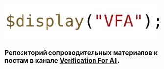 <img src="common/vfa.svg" align="center">

## Репозиторий сопроводительных материалов к постам в канале [Verification For All](https://t.me/verif_for_all).